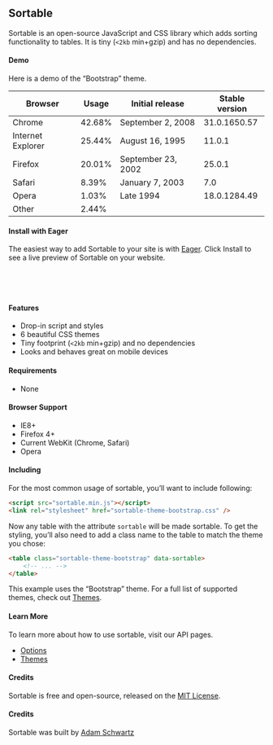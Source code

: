 ## Sortable

Sortable is an open-source JavaScript and CSS library which adds sorting functionality to tables. It is tiny (<code>&lt;2kb</code> min+gzip) and has no dependencies.

#### Demo

Here is a demo of the “Bootstrap” theme.

<p style="display: none"></p>
<table class="sortable-theme-bootstrap" data-sortable> <thead> <tr> <th data-sortable="false">Browser</th> <th data-sorted="true" data-sorted-direction="descending">Usage</th> <th>Initial release</th> <th>Stable version</th> </tr> </thead> <tbody> <tr> <td>Chrome</td> <td>42.68%</td> <td data-value="2008">September 2, 2008</td> <td>31.0.1650.57</td> </tr> <tr> <td>Internet Explorer</td> <td>25.44%</td> <td data-value="1995">August 16, 1995</td> <td>11.0.1</td> </tr> <tr> <td>Firefox</td> <td>20.01%</td> <td data-value="2002">September 23, 2002</td> <td>25.0.1</td> </tr> <tr> <td>Safari</td> <td>8.39%</td> <td data-value="2003">January 7, 2003</td> <td>7.0</td> </tr> <tr> <td>Opera</td> <td>1.03%</td> <td data-value="1994">Late 1994</td> <td>18.0.1284.49</td> </tr> <tr> <td>Other</td> <td data-value="0">2.44%</td> <td data-value="-1"></td> <td></td> </tr> </tbody> </table>
<p style="display: none"></p>

#### Install with Eager

The easiest way to add Sortable to your site is with [Eager](http://eager.io). Click Install to see a live preview of Sortable on your website.

<iframe style="height: 48px; width: 180px" src="//install.eager.io?appId=sortable" allowtransparency="true" scroll="no" frameBorder="0"></iframe>

#### Features

- Drop-in script and styles
- 6 beautiful CSS themes
- Tiny footprint (<code>&lt;2kb</code> min+gzip) and no dependencies
- Looks and behaves great on mobile devices

#### Requirements

- None

#### Browser Support

- IE8+
- Firefox 4+
- Current WebKit (Chrome, Safari)
- Opera

#### Including

For the most common usage of sortable, you’ll want to include following:

```html
<script src="sortable.min.js"></script>
<link rel="stylesheet" href="sortable-theme-bootstrap.css" />
```

Now any table with the attribute `sortable` will be made sortable. To get the styling, you’ll also need to add a class name to the table to match the theme you chose:

```html
<table class="sortable-theme-bootstrap" data-sortable>
    <!-- ... -->
</table>
```

This example uses the “Bootstrap” theme. For a full list of supported themes, check out [Themes](/sortable/api/themes).

#### Learn More

To learn more about how to use sortable, visit our API pages.

- [Options](http://github.hubspot.com/sortable/api/options)
- [Themes](http://github.hubspot.com/sortable/api/themes)

#### Credits

Sortable is free and open-source, released on the [MIT License](https://github.com/HubSpot/sortable/blob/master/LICENSE).

#### Credits

Sortable was built by [Adam Schwartz](http://twitter.com/adamfschwartz)

<!-- Resources for the demos -->
<p style="-webkit-transform: translateZ(0)"></p>
<script src="/sortable/js/sortable.js"></script>
<style>
.hs-doc-content table {
    border: 0;
}
.hs-doc-content table th {
    background: initial;
}
</style>
<link rel="stylesheet" href="/sortable/css/sortable-theme-bootstrap.css">

